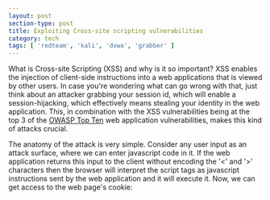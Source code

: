 ```yaml
---
layout: post
section-type: post
title: Exploiting Cross-site scripting vulnerabilities
category: tech
tags: [ 'redteam', 'kali', 'dvwa', 'grabber' ]
---
```


What is Cross-site Scripting (XSS) and why is it so important?
XSS enables the injection of client-side instructions into a web applications that is viewed by other users.
In case you're wondering what can go wrong with that, just think about an attacker grabbing your session id, which will
enable a session-hijacking, which effectively means stealing your identity in the web application.
This, in combination with the XSS vulnerabilities being at the top 3 of the [OWASP Top Ten](https://www.owasp.org/index.php/Category:OWASP_Top_Ten_Project#tab=OWASP_Top_10_for_2017_Release_Candidate) web application vulnerabilities, makes this kind of attacks crucial.

The anatomy of the attack is very simple.
Consider any user input as an attack surface, where we can enter javascript code in it.
If the web application returns this input to the client without encoding the '<' and '>' characters then the browser will interpret the script tags as javascript instructions sent by the web application and it will execute it.
Now, we can get access to the web page's cookie:


<pre><code data-trim class="javascript">

<script>alert(document.cookie)</script>

</code></pre>
